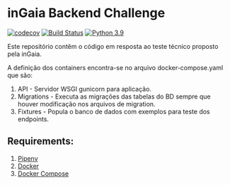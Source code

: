 # inGaia Backend Challenge

[![codecov](https://codecov.io/gh/DiegoMagg/ingaia-backend-challenge/branch/main/graph/badge.svg?token=BOS8KXN47P)](https://codecov.io/gh/DiegoMagg/ingaia-backend-challenge)
[![Build Status](https://travis-ci.com/DiegoMagg/ingaia-backend-challenge.svg?branch=main)](https://travis-ci.com/DiegoMagg/ingaia-backend-challenge)
[![Python 3.9](https://img.shields.io/badge/python-3.9-blue.svg)](https://www.python.org/downloads/release/python-395/)


Este repositório contêm o código em resposta ao teste técnico proposto pela inGaia.

A definição dos containers encontra-se no arquivo docker-compose.yaml que são:

1. API - Servidor WSGI gunicorn para aplicação.
2. Migrations - Executa as migrações das tabelas do BD sempre que houver modificação nos arquivos de migration.
3. Fixtures - Popula o banco de dados com exemplos para teste dos endpoints.


## Requirements:

1. [Pipenv](https://pipenv.pypa.io/en/latest/)
2. [Docker](https://docs.docker.com/get-docker/)
3. [Docker Compose](https://docs.docker.com/compose/install/)
